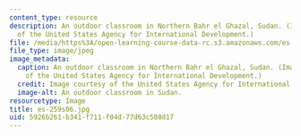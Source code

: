 ```yaml
---
content_type: resource
description: An outdoor classroom in Northern Bahr el Ghazal, Sudan. (Image courtesy
  of the United States Agency for International Development.)
file: /media/https%3A/open-learning-course-data-rc.s3.amazonaws.com/es-259-information-and-communication-technology-in-africa-spring-2006/5926b261b341f711f04d77d63c588d17_es-259s06.jpg
file_type: image/jpeg
image_metadata:
  caption: An outdoor classroom in Northern Bahr el Ghazal, Sudan. (Image courtesy
    of the United States Agency for International Development.)
  credit: Image courtesy of the United States Agency for International Development.
  image-alt: An outdoor classroom in Sudan.
resourcetype: Image
title: es-259s06.jpg
uid: 5926b261-b341-f711-f04d-77d63c588d17
---
```

